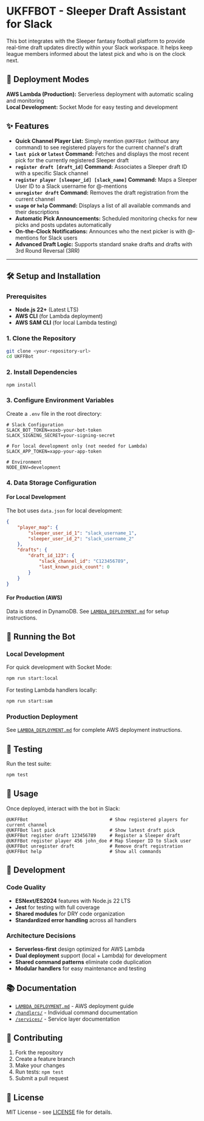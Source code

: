 # UKFFBOT - Sleeper Draft Assistant for Slack

This bot integrates with the Sleeper fantasy football platform to provide real-time draft updates directly within your Slack workspace. It helps keep league members informed about the latest pick and who is on the clock next.

## 🚀 Deployment Modes

**AWS Lambda (Production):** Serverless deployment with automatic scaling and monitoring  
**Local Development:** Socket Mode for easy testing and development

## ✨ Features

- **Quick Channel Player List:** Simply mention `@UKFFBot` (without any command) to see registered players for the current channel's draft
- **`last pick` or `latest` Command:** Fetches and displays the most recent pick for the currently registered Sleeper draft
- **`register draft [draft_id]` Command:** Associates a Sleeper draft ID with a specific Slack channel
- **`register player [sleeper_id] [slack_name]` Command:** Maps a Sleeper User ID to a Slack username for @-mentions
- **`unregister draft` Command:** Removes the draft registration from the current channel
- **`usage` or `help` Command:** Displays a list of all available commands and their descriptions
- **Automatic Pick Announcements:** Scheduled monitoring checks for new picks and posts updates automatically
- **On-the-Clock Notifications:** Announces who the next picker is with @-mentions for Slack users
- **Advanced Draft Logic:** Supports standard snake drafts and drafts with 3rd Round Reversal (3RR)

---

## 🛠️ Setup and Installation

### Prerequisites

- **Node.js 22+** (Latest LTS)
- **AWS CLI** (for Lambda deployment)
- **AWS SAM CLI** (for local Lambda testing)

### 1. Clone the Repository

```bash
git clone <your-repository-url>
cd UKFFBot
```

### 2. Install Dependencies

```bash
npm install
```

### 3. Configure Environment Variables

Create a `.env` file in the root directory:

```env
# Slack Configuration
SLACK_BOT_TOKEN=xoxb-your-bot-token
SLACK_SIGNING_SECRET=your-signing-secret

# For local development only (not needed for Lambda)
SLACK_APP_TOKEN=xapp-your-app-token

# Environment
NODE_ENV=development
```

### 4. Data Storage Configuration

#### For Local Development
The bot uses `data.json` for local development:

```json
{
    "player_map": {
        "sleeper_user_id_1": "slack_username_1",
        "sleeper_user_id_2": "slack_username_2"
    },
    "drafts": {
        "draft_id_123": {
            "slack_channel_id": "C123456789",
            "last_known_pick_count": 0
        }
    }
}
```

#### For Production (AWS)
Data is stored in DynamoDB. See [`LAMBDA_DEPLOYMENT.md`](./LAMBDA_DEPLOYMENT.md) for setup instructions.

## 🚀 Running the Bot

### Local Development

For quick development with Socket Mode:
```bash
npm run start:local
```

For testing Lambda handlers locally:
```bash
npm run start:sam
```

### Production Deployment

See [`LAMBDA_DEPLOYMENT.md`](./LAMBDA_DEPLOYMENT.md) for complete AWS deployment instructions.

## 🧪 Testing

Run the test suite:
```bash
npm test
```

## 📖 Usage

Once deployed, interact with the bot in Slack:

```
@UKFFBot                              # Show registered players for current channel
@UKFFBot last pick                    # Show latest draft pick
@UKFFBot register draft 123456789     # Register a Sleeper draft
@UKFFBot register player 456 john_doe # Map Sleeper ID to Slack user
@UKFFBot unregister draft             # Remove draft registration
@UKFFBot help                         # Show all commands
```

## 🔧 Development

### Code Quality
- **ESNext/ES2024** features with Node.js 22 LTS
- **Jest** for testing with full coverage
- **Shared modules** for DRY code organization
- **Standardized error handling** across all handlers

### Architecture Decisions
- **Serverless-first** design optimized for AWS Lambda
- **Dual deployment** support (local + Lambda) for development
- **Shared command patterns** eliminate code duplication
- **Modular handlers** for easy maintenance and testing

## 📚 Documentation

- [`LAMBDA_DEPLOYMENT.md`](./LAMBDA_DEPLOYMENT.md) - AWS deployment guide
- [`/handlers/`](./handlers/) - Individual command documentation
- [`/services/`](./services/) - Service layer documentation

## 🤝 Contributing

1. Fork the repository
2. Create a feature branch
3. Make your changes
4. Run tests: `npm test`
5. Submit a pull request

## 📄 License

MIT License - see [LICENSE](./LICENSE) file for details.
